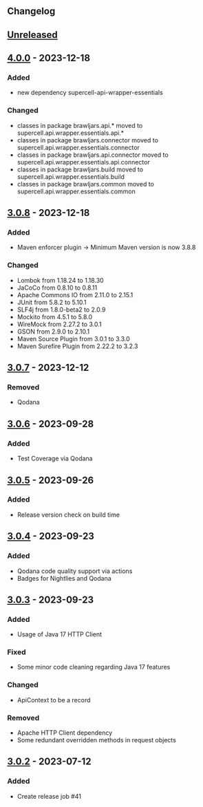 ## Changelog

## [Unreleased]

## [4.0.0] - 2023-12-18

### Added

- new dependency supercell-api-wrapper-essentials

### Changed

- classes in package brawljars.api.* moved to supercell.api.wrapper.essentials.api.*
- classes in package brawljars.connector moved to supercell.api.wrapper.essentials.connector
- classes in package brawljars.api.connector moved to supercell.api.wrapper.essentials.api.connector
- classes in package brawljars.build moved to supercell.api.wrapper.essentials.build
- classes in package brawljars.common moved to supercell.api.wrapper.essentials.common

## [3.0.8] - 2023-12-18

### Added

- Maven enforcer plugin -> Minimum Maven version is now 3.8.8

### Changed

- Lombok from 1.18.24 to 1.18.30
- JaCoCo from 0.8.10 to 0.8.11
- Apache Commons IO from 2.11.0 to 2.15.1
- JUnit from 5.8.2 to 5.10.1
- SLF4j from 1.8.0-beta2 to 2.0.9
- Mockito from 4.5.1 to 5.8.0
- WireMock from 2.27.2 to 3.0.1
- GSON from 2.9.0 to 2.10.1
- Maven Source Plugin from 3.0.1 to 3.3.0
- Maven Surefire Plugin from 2.22.2 to 3.2.3

## [3.0.7] - 2023-12-12

### Removed

- Qodana

## [3.0.6] - 2023-09-28

### Added

- Test Coverage via Qodana

## [3.0.5] - 2023-09-26

### Added

- Release version check on build time

## [3.0.4] - 2023-09-23

### Added

- Qodana code quality support via actions
- Badges for Nightlies and Qodana

## [3.0.3] - 2023-09-23

### Added

- Usage of Java 17 HTTP Client

### Fixed

- Some minor code cleaning regarding Java 17 features

### Changed

- ApiContext to be a record

### Removed

- Apache HTTP Client dependency
- Some redundant overridden methods in request objects

## [3.0.2] - 2023-07-12

### Added

- Create release job #41

[unreleased]: https://github.com/mlieshoff/brawljars/compare/v4.0.0...HEAD
[4.0.0]: https://github.com/mlieshoff/brawljars/compare/v3.0.8...v4.0.0
[3.0.8]: https://github.com/mlieshoff/brawljars/compare/v3.0.7...v3.0.8
[3.0.7]: https://github.com/mlieshoff/brawljars/compare/v3.0.6...v3.0.7
[3.0.6]: https://github.com/mlieshoff/brawljars/compare/v3.0.5...v3.0.6
[3.0.5]: https://github.com/mlieshoff/brawljars/compare/v3.0.4...v3.0.5
[3.0.4]: https://github.com/mlieshoff/brawljars/compare/v3.0.3...v3.0.4
[3.0.3]: https://github.com/mlieshoff/brawljars/compare/v3.0.2...v3.0.3
[3.0.2]: https://github.com/mlieshoff/brawljars/compare/v3.0.2...v3.0.2